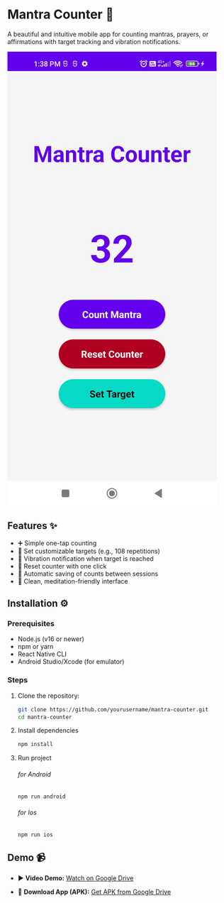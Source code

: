 # Mantra Counter 🧘

A beautiful and intuitive mobile app for counting mantras, prayers, or affirmations with target tracking and vibration notifications.

![Mantra Counter Screenshot](screenshot.jpg)

## Features ✨

- ➕ Simple one-tap counting
- 🎯 Set customizable targets (e.g., 108 repetitions)
- 🔔 Vibration notification when target is reached
- 🔄 Reset counter with one click
- 💾 Automatic saving of counts between sessions
- 🌙 Clean, meditation-friendly interface

## Installation ⚙️

### Prerequisites
- Node.js (v16 or newer)
- npm or yarn
- React Native CLI
- Android Studio/Xcode (for emulator)

### Steps
1. Clone the repository:
   ```bash
   git clone https://github.com/yourusername/mantra-counter.git
   cd mantra-counter
    ```
2. Install dependencies
    ```bash
    npm install
    ```

3. Run project
    ###### for Android
    ```bash
    npm run android
    ```
    ###### for Ios
    ```bash
    npm run ios
    ```

## Demo 📹

- ▶️ **Video Demo:** [Watch on Google Drive](https://drive.google.com/file/d/1Htb3JtZcHMXTOIt7oSXgeAXw71w6RHMs/view?usp=drive_link)

- 📱 **Download App (APK):** [Get APK from Google Drive](https://drive.google.com/file/d/1643Rfww17BlBHfOVxg81ToVXBkT8BWoF/view?usp=drive_link)
